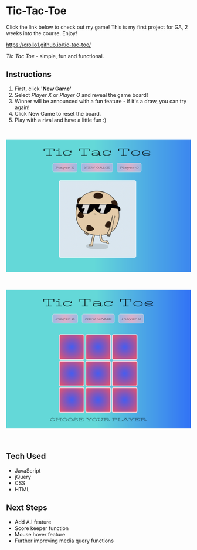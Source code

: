 # Tic-Tac-Toe

Click the link below to check out my game! This is my first project for GA, 2 weeks into the course. Enjoy!

https://crollo1.github.io/tic-tac-toe/

<em>Tic Tac Toe</em> - simple, fun and functional.

## Instructions

1. First, click <strong>'New Game'</strong>
2. Select <em>Player X</em> or <em>Player O</em> and reveal the game board!
3. Winner will be announced with a fun feature - if it's a draw, you can try again!
4. Click New Game to reset the board.
5. Play with a rival and have a little fun :)

<br>

![My Tic Tac Toe](screenshot3.png)

<br>

![My Tic Tac Toe](screenshot2.png)

<br>

## Tech Used
* JavaScript
* jQuery
* CSS
* HTML

## Next Steps
* Add A.I feature 
* Score keeper function
* Mouse hover feature
* Further improving media query functions


